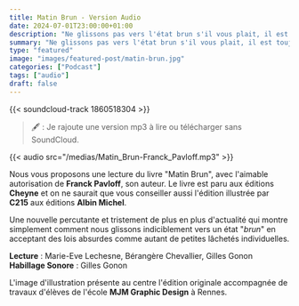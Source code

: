 ```yaml
---
title: Matin Brun - Version Audio
date: 2024-07-01T23:00:00+01:00
description: "Ne glissons pas vers l'état brun s'il vous plait, il est toujours temps de réagir ..."
summary: "Ne glissons pas vers l'état brun s'il vous plait, il est toujours temps de réagir ..."
type: "featured"
image: "images/featured-post/matin-brun.jpg"
categories: ["Podcast"]
tags: ["audio"]
draft: false
---
```


{{< soundcloud-track 1860518304 >}}
 
> 🖋️ : Je rajoute une version mp3 à lire ou télécharger sans SoundCloud.

{{< audio src="/medias/Matin_Brun-Franck_Pavloff.mp3" >}}

Nous vous proposons une lecture du livre "Matin Brun", avec l'aimable autorisation de **Franck Pavloff**, son auteur. Le livre est paru aux éditions **Cheyne** et on ne saurait que vous conseiller aussi l'édition illustrée par **C215** aux éditions **Albin Michel**.

Une nouvelle percutante et tristement de plus en plus d'actualité qui montre simplement comment nous glissons indiciblement vers un état "*brun*" en acceptant des lois absurdes comme autant de petites lâchetés individuelles.

**Lecture** : Marie-Eve Lechesne, Bérangère Chevallier, Gilles Gonon    
**Habillage Sonore** : Gilles Gonon

L'image d'illustration présente au centre l'édition originale accompagnée de travaux d'élèves de l'école **MJM Graphic Design** à Rennes.



